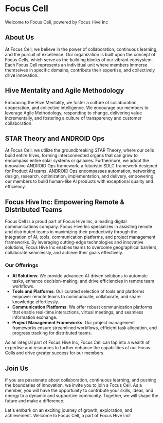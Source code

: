 # Focus Cell

Welcome to Focus Cell, powered by Focus Hive Inc 

## About Us
At Focus Cell, we believe in the power of collaboration, continuous learning, and the pursuit of excellence. Our organization is built upon the concept of Focus Cells, which serve as the building blocks of our vibrant ecosystem. Each Focus Cell represents an individual unit where members immerse themselves in specific domains, contribute their expertise, and collectively drive innovation.

## Hive Mentality and Agile Methodology
Embracing the Hive Mentality, we foster a culture of collaboration, cooperation, and collective intelligence. We encourage our members to leverage Agile Methodology, responding to change, delivering value incrementally, and fostering a culture of transparency and customer collaboration.

## STAR Theory and ANDROID Ops
At Focus Cell, we utilize the groundbreaking STAR Theory, where our cells build entire hives, forming interconnected organs that can grow to encompass entire solar systems or galaxies. Furthermore, we adopt the innovative ANDROID Ops framework, a futuristic SDLC framework designed for Product AI teams. ANDROID Ops encompasses automation, networking, design, research, optimization, implementation, and delivery, empowering our members to build human-like AI products with exceptional quality and efficiency.

## Focus Hive Inc: Empowering Remote & Distributed Teams
Focus Cell is a proud part of Focus Hive Inc, a leading digital communications company. Focus Hive Inc specializes in assisting remote and distributed teams in maximizing their productivity through the integration of AI, tools, communication platforms, and project management frameworks. By leveraging cutting-edge technologies and innovative solutions, Focus Hive Inc enables teams to overcome geographical barriers, collaborate seamlessly, and achieve their goals effectively.

### Our Offerings
- **AI Solutions**: We provide advanced AI-driven solutions to automate tasks, enhance decision-making, and drive efficiencies in remote team workflows.
- **Tools and Platforms**: Our curated selection of tools and platforms empower remote teams to communicate, collaborate, and share knowledge effortlessly.
- **Communication Platforms**: We offer robust communication platforms that enable real-time interactions, virtual meetings, and seamless information exchange.
- **Project Management Frameworks**: Our project management frameworks ensure streamlined workflows, efficient task allocation, and progress tracking for distributed teams.

As an integral part of Focus Hive Inc, Focus Cell can tap into a wealth of expertise and resources to further enhance the capabilities of our Focus Cells and drive greater success for our members.

## Join Us
If you are passionate about collaboration, continuous learning, and pushing the boundaries of innovation, we invite you to join a Focus Cell. As a member, you will have the opportunity to contribute your skills, ideas, and energy to a dynamic and supportive community. Together, we will shape the future and make a difference.

Let's embark on an exciting journey of growth, exploration, and achievement. Welcome to Focus Cell, a part of Focus Hive Inc!

